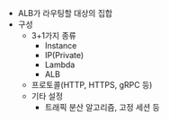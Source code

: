 - ALB가 라우팅할 대상의 집합
- 구성
	- 3+1가지 종류
		- Instance
		- IP(Private)
		- Lambda
		- ALB
	- 프로토콜(HTTP, HTTPS, gRPC 등)
	- 기타 설정
		- 트래픽 분산 알고리즘, 고정 세션 등


